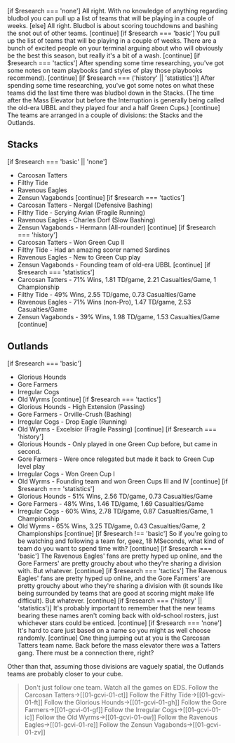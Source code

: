 [if $research === 'none']
All right. With no knowledge of anything regarding bludbol you can pull up a list of teams that will be playing in a couple of weeks. 
[else]
All right. Bludbol is about scoring touchdowns and bashing the snot out of other teams. 
[continue]
[if $research === 'basic']
You pull up the list of teams that will be playing in a couple of weeks. There are a bunch of excited people on your terminal arguing about who will obviously be the best this season, but really it's a bit of a wash.
[continue]
[if $research === 'tactics']
After spending some time researching, you've got some notes on team playbooks (and styles of play those playbooks recommend).
[continue]
[if $research === ('history' || 'statistics')]
After spending some time researching, you've got some notes on what these teams did the last time there was bludbol down in the Stacks. (The time after the Mass Elevator but before the Interruption is generally being called the old-era UBBL and they played four and a half Green Cups.)
[continue]
The teams are arranged in a couple of divisions: the Stacks and the Outlands.

## Stacks
[if $research === 'basic' || 'none']
* Carcosan Tatters
* Filthy Tide
* Ravenous Eagles
* Zensun Vagabonds
[continue]
[if $research === 'tactics']
* Carcosan Tatters - Nergal (Defensive Bashing)
* Filthy Tide - Scrying Avian (Fragile Running)
* Ravenous Eagles - Charles Dorf (Slow Bashing)
* Zensun Vagabonds - Hermann (All-rounder)
[continue]
[if $research === 'history']
* Carcosan Tatters - Won Green Cup II
* Filthy Tide - Had an amazing scorer named Sardines
* Ravenous Eagles - New to Green Cup play
* Zensun Vagabonds - Founding team of old-era UBBL
[continue]
[if $research === 'statistics']
* Carcosan Tatters - 71% Wins, 1.81 TD/game, 2.21 Casualties/Game, 1 Championship
* Filthy Tide - 49% Wins, 2.55 TD/game, 0.73 Casualties/Game
* Ravenous Eagles - 71% Wins (non-Pro), 1.47 TD/game, 2.53 Casualties/Game
* Zensun Vagabonds - 39% Wins, 1.98 TD/game, 1.53 Casualties/Game
[continue]
## Outlands
[if $research === 'basic']
* Glorious Hounds
* Gore Farmers
* Irregular Cogs
* Old Wyrms
[continue]
[if $research === 'tactics']
* Glorious Hounds - High Extension (Passing)
* Gore Farmers - Orville-Crush (Bashing)
* Irregular Cogs - Drop Eagle (Running)
* Old Wyrms - Excelsior (Fragile Passing)
[continue]
[if $research === 'history']
* Glorious Hounds - Only played in one Green Cup before, but came in second.
* Gore Farmers - Were once relegated but made it back to Green Cup level play
* Irregular Cogs - Won Green Cup I
* Old Wyrms - Founding team and won Green Cups III and IV
[continue]
[if $research === 'statistics']
* Glorious Hounds - 51% Wins, 2.56 TD/game, 0.73 Casualties/Game
* Gore Farmers - 48% Wins, 1.46 TD/game, 1.69 Casualties/Game
* Irregular Cogs - 60% Wins, 2.78 TD/game, 0.87 Casualties/Game, 1 Championship
* Old Wyrms - 65% Wins, 3.25 TD/game, 0.43 Casualties/Game, 2 Championships
[continue]
[if $research !== 'basic']
So if you're going to be watching and following a team for, geez, 18 MSeconds, what kind of team do you want to spend time with?
[continue]
[if $research === 'basic']
The Ravenous Eagles' fans are pretty hyped up online, and the Gore Farmers' are pretty grouchy about who they're sharing a division with. But whatever.
[continue]
[if $research === 'tactics']
The Ravenous Eagles' fans are pretty hyped up online, and the Gore Farmers' are pretty grouchy about who they're sharing a division with (it sounds like being surrounded by teams that are good at scoring might make life difficult). But whatever.
[continue]
[if $research === ('history' || 'statistics')]
It's probably important to remember that the new teams bearing these names aren't coming back with old-school rosters, just whichever stars could be enticed.
[continue]
[if $research === 'none']
It's hard to care just based on a name so you might as well choose randomly. 
[continue]
One thing jumping out at you is the Carcosan Tatters team name. Back before the mass elevator there was a Tatters gang. There must be a connection there, right?

Other than that, assuming those divisions are vaguely spatial, the Outlands teams are probably closer to your cube. 


> Don't just follow one team. Watch all the games on EDS.
> Follow the Carcosan Tatters->[[01-gcvi-01-ct]]
> Follow the Filthy Tide->[[01-gcvi-01-ft]]
> Follow the Glorious Hounds->[[01-gcvi-01-gh]]
> Follow the Gore Farmers->[[01-gcvi-01-gf]]
> Follow the Irregular Cogs->[[01-gcvi-01-ic]]
> Follow the Old Wyrms->[[01-gcvi-01-ow]]
> Follow the Ravenous Eagles->[[01-gcvi-01-re]]
> Follow the Zensun Vagabonds->[[01-gcvi-01-zv]]

